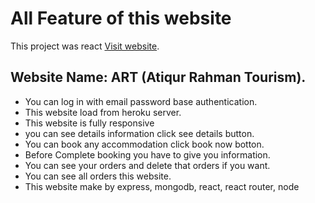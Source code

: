 # All Feature of this website
This project was react [Visit website](https://tourism-assignment-11-75efb.firebaseapp.com/).

## Website Name: ART (Atiqur Rahman Tourism).

<ul>
    <li>You can log in with email password base authentication.</li>
    <li>This website load from heroku server.</li>
    <li>This website is fully responsive</li>
    <li>you can see details information click see details button.</li>
    <li>You can book any accommodation click book now botton.</li>
    <li>Before Complete booking you have to give you information.</li>
    <li>You can see your orders and delete that orders if you want.</li>
    <li>You can see all orders this website.</li>
    <li>This website make by express, mongodb, react, react router, node</li>
</ul>

